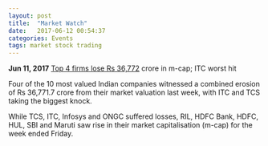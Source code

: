 ```yaml
---
layout: post
title:  "Market Watch"
date:   2017-06-12 00:54:37
categories: Events
tags: market stock trading
---
```


**Jun 11, 2017** [Top 4 firms lose Rs 36,772](http://economictimes.indiatimes.com/markets/stocks/news/top-4-firms-lose-rs-36772-crore-in-m-cap-itc-worst-hit/articleshow/59093149.cms) crore in m-cap; ITC worst hit

Four of the 10 most valued Indian companies witnessed a combined erosion of Rs 36,771.7 crore from their market valuation last week, with ITC and TCS taking the biggest knock. 

While TCS, ITC, Infosys and ONGC suffered losses, RIL, HDFC Bank, HDFC, HUL, SBI and Maruti saw rise in their market capitalisation (m-cap) for the week ended Friday. 
